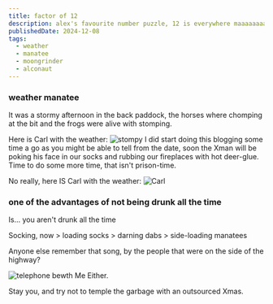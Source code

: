 ```yaml
---
title: factor of 12
description: alex's favourite number puzzle, 12 is everywhere maaaaaaaaaaaaaaaaaaan
publishedDate: 2024-12-08
tags:
  - weather
  - manatee
  - moongrinder
  - alconaut
---
```


### weather manatee

It was a stormy afternoon in the back paddock, the horses where chomping at the bit and the frogs were alive with stomping.

Here is Carl with the weather:
![stompy](@/assets/dark_side_of_the_dryer.jpg)
I did start doing this blogging some time a go as you might be able to tell from the date, soon the Xman will be poking his face in our socks and rubbing our fireplaces with hot deer-glue.
Time to do some more time, that isn't prison-time.

No really, here IS Carl with the weather:
![Carl](@/assets/weatherwithcarljim.png)

### one of the advantages of not being drunk all the time

Is...
you aren't drunk all the time

Socking, now > loading socks > darning dabs > side-loading manatees

Anyone else remember that song, by the people that were on the side of the highway?

![telephone bewth](@/assets/telephonebooth_on_a_street.jpg)
Me Either.

Stay you, and try not to temple the garbage with an outsourced Xmas.
